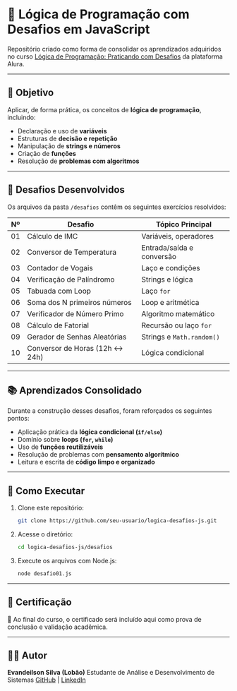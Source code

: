 # 🧩 Lógica de Programação com Desafios em JavaScript

Repositório criado como forma de consolidar os aprendizados adquiridos no curso [Lógica de Programação: Praticando com Desafios](https://cursos.alura.com.br/course/logica-programacao-praticando-desafios) da plataforma Alura.

---

## 🎯 Objetivo

Aplicar, de forma prática, os conceitos de **lógica de programação**, incluindo:

- Declaração e uso de **variáveis**
- Estruturas de **decisão e repetição**
- Manipulação de **strings e números**
- Criação de **funções**
- Resolução de **problemas com algoritmos**

---

## 🧪 Desafios Desenvolvidos

Os arquivos da pasta `/desafios` contêm os seguintes exercícios resolvidos:

| Nº | Desafio                          | Tópico Principal           |
|----|----------------------------------|----------------------------|
| 01 | Cálculo de IMC                  | Variáveis, operadores      |
| 02 | Conversor de Temperatura        | Entrada/saída e conversão  |
| 03 | Contador de Vogais              | Laço e condições           |
| 04 | Verificação de Palíndromo       | Strings e lógica           |
| 05 | Tabuada com Loop                | Laço `for`                 |
| 06 | Soma dos N primeiros números    | Loop e aritmética          |
| 07 | Verificador de Número Primo     | Algoritmo matemático       |
| 08 | Cálculo de Fatorial             | Recursão ou laço `for`     |
| 09 | Gerador de Senhas Aleatórias    | Strings e `Math.random()`  |
| 10 | Conversor de Horas (12h ↔ 24h)  | Lógica condicional         |

---

## 📚 Aprendizados Consolidado

Durante a construção desses desafios, foram reforçados os seguintes pontos:

- Aplicação prática da **lógica condicional (`if/else`)**
- Domínio sobre **loops (`for`, `while`)**
- Uso de **funções reutilizáveis**
- Resolução de problemas com **pensamento algorítmico**
- Leitura e escrita de **código limpo e organizado**

---

## 🚀 Como Executar

1. Clone este repositório:
    ```bash
    git clone https://github.com/seu-usuario/logica-desafios-js.git
    ```

2. Acesse o diretório:
    ```bash
    cd logica-desafios-js/desafios
    ```

3. Execute os arquivos com Node.js:
    ```bash
    node desafio01.js
    ```

---

## 🏅 Certificação

📌 Ao final do curso, o certificado será incluído aqui como prova de conclusão e validação acadêmica.

---

## 👨‍💻 Autor

**Evandeilson Silva (Lobão)**
Estudante de Análise e Desenvolvimento de Sistemas
[GitHub](https://github.com/lobaosilvaaa) | [LinkedIn](https://www.linkedin.com/in/evandeilson-silva-64b20028a/)